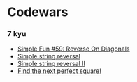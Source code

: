 # Codewars

### 7 kyu
- [Simple Fun #59: Reverse On Diagonals](https://github.com/rodandr13/codewars/blob/main/7kyu/Simple_Fun_Reverse_On_Diagonals.py)
- [Simple string reversal](https://github.com/rodandr13/codewars/blob/main/7kyu/Simple_string_reversal.py)
- [Simple string reversal II](https://github.com/rodandr13/codewars/blob/main/7kyu/Simple_string_reversal_II.py)
- [Find the next perfect square!](https://github.com/rodandr13/codewars/blob/main/7kyu/Find_the_next_perfect_square.py)